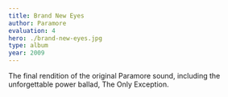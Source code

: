 ```yaml
---
title: Brand New Eyes
author: Paramore
evaluation: 4
hero: ./brand-new-eyes.jpg
type: album
year: 2009
---
```


The final rendition of the original Paramore sound, including the unforgettable power ballad, The Only Exception.
